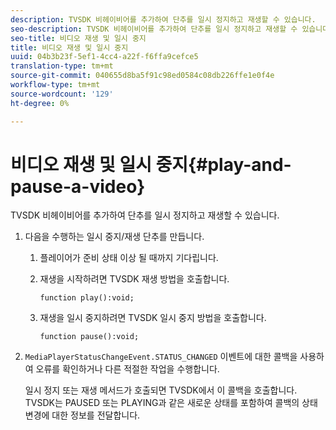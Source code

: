 ```yaml
---
description: TVSDK 비헤이비어를 추가하여 단추를 일시 정지하고 재생할 수 있습니다.
seo-description: TVSDK 비헤이비어를 추가하여 단추를 일시 정지하고 재생할 수 있습니다.
seo-title: 비디오 재생 및 일시 중지
title: 비디오 재생 및 일시 중지
uuid: 04b3b23f-5ef1-4cc4-a22f-f6ffa9cefce5
translation-type: tm+mt
source-git-commit: 040655d8ba5f91c98ed0584c08db226ffe1e0f4e
workflow-type: tm+mt
source-wordcount: '129'
ht-degree: 0%

---
```



# 비디오 재생 및 일시 중지{#play-and-pause-a-video}

TVSDK 비헤이비어를 추가하여 단추를 일시 정지하고 재생할 수 있습니다.

1. 다음을 수행하는 일시 중지/재생 단추를 만듭니다.
   1. 플레이어가 준비 상태 이상 될 때까지 기다립니다.
   1. 재생을 시작하려면 TVSDK 재생 방법을 호출합니다.

      ```
      function play():void;
      ```

   1. 재생을 일시 중지하려면 TVSDK 일시 중지 방법을 호출합니다.

      ```
      function pause():void;
      ```

1. `MediaPlayerStatusChangeEvent.STATUS_CHANGED` 이벤트에 대한 콜백을 사용하여 오류를 확인하거나 다른 적절한 작업을 수행합니다.

   일시 정지 또는 재생 메서드가 호출되면 TVSDK에서 이 콜백을 호출합니다. TVSDK는 PAUSED 또는 PLAYING과 같은 새로운 상태를 포함하여 콜백의 상태 변경에 대한 정보를 전달합니다.
